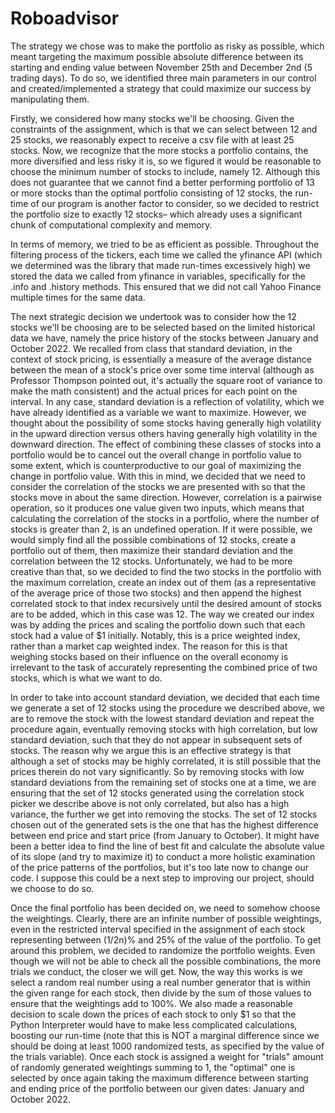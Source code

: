 # Roboadvisor

The strategy we chose was to make the portfolio as risky as possible, which meant targeting the maximum possible absolute difference between its starting and ending value between November 25th and December 2nd (5 trading days). To do so, we identified three main parameters in our control and created/implemented a strategy that could maximize our success by manipulating them.

Firstly, we considered how many stocks we'll be choosing. Given the constraints of the assignment, which is that we can select between 12 and 25 stocks, we reasonably expect to receive a csv file with at least 25 stocks. Now, we recognize that the more stocks a portfolio contains, the more diversified and less risky it is, so we figured it would be reasonable to choose the minimum number of stocks to include, namely 12. Although this does not guarantee that we cannot find a better performing portfolio of 13 or more stocks than the optimal portfolio consisting of 12 stocks, the run-time of our program is another factor to consider, so we decided to restrict the portfolio size to exactly 12 stocks– which already uses a significant chunk of computational complexity and memory.

In terms of memory, we tried to be as efficient as possible. Throughout the filtering process of the tickers, each time we called the yfinance API (which we determined was the library that made run-times excessively high) we stored the data we called from yfinance in variables, specifically for the .info and .history methods. This ensured that we did not call Yahoo Finance multiple times for the same data. 

The next strategic decision we undertook was to consider how the 12 stocks we'll be choosing are to be selected based on the limited historical data we have, namely the price history of the stocks between January and October 2022. We recalled from class that standard deviation, in the context of stock pricing, is essentially a measure of the average distance between the mean of a stock's price over some time interval (although as Professor Thompson pointed out, it's actually the square root of variance to make the math consistent) and the actual prices for each point on the interval. In any case, standard deviation is a reflection of volatility, which we have already identified as a variable we want to maximize. However, we thought about the possibility of some stocks having generally high volatility in the upward direction versus others having generally high volatility in the downward direction. The effect of combining these classes of stocks into a portfolio would be to cancel out the overall change in portfolio value to some extent, which is counterproductive to our goal of maximizing the change in portfolio value. With this in mind, we decided that we need to consider the correlation of the stocks we are presented with so that the stocks move in about the same direction. However, correlation is a pairwise operation, so it produces one value given two inputs, which means that calculating the correlation of the stocks in a portfolio, where the number of stocks is greater than 2, is an undefined operation. If it were possible, we would simply find all the possible combinations of 12 stocks, create a portfolio out of them, then maximize their standard deviation and the correlation between the 12 stocks. Unfortunately, we had to be more creative than that, so we decided to find the two stocks in the portfolio with the maximum correlation, create an index out of them (as a representative of the average price of those two stocks) and then append the highest correlated stock to that index recursively until the desired amount of stocks are to be added, which in this case was 12. The way we created our index was by adding the prices and scaling the portfolio down such that each stock had a value of $1 initially. Notably, this is a price weighted index, rather than a market cap weighted index. The reason for this is that weighing stocks based on their influence on the overall economy is irrelevant to the task of accurately representing the combined price of two stocks, which is what we want to do. 

In order to take into account standard deviation, we decided that each time we generate a set of 12 stocks using the procedure we described above, we are to remove the stock with the lowest standard deviation and repeat the procedure again, eventually removing stocks with high correlation, but low standard deviation, such that they do not appear in subsequent sets of stocks. The reason why we argue this is an effective strategy is that although a set of stocks may be highly correlated, it is still possible that the prices therein do not vary significantly. So by removing stocks with low standard deviations from the remaining set of stocks one at a time, we are ensuring that the set of 12 stocks generated using the correlation stock picker we describe above is not only correlated, but also has a high variance, the further we get into removing the stocks. The set of 12 stocks chosen out of the generated sets is the one that has the highest difference between end price and start price (from January to October). It might have been a better idea to find the line of best fit and calculate the absolute value of its slope (and try to maximize it) to conduct a more holistic examination of the price patterns of the portfolios, but it's too late now to change our code. I suppose this could be a next step to improving our project, should we choose to do so. 

Once the final portfolio has been decided on, we need to somehow choose the weightings. Clearly, there are an infinite number of possible weightings, even in the restricted interval specified in the assignment of each stock representing between (1/2n)% and 25% of the value of the portfolio. To get around this problem, we decided to randomize the portfolio weights. Even though we will not be able to check all the possible combinations, the more trials we conduct, the closer we will get. Now, the way this works is we select a random real number using a real number generator that is within the given range for each stock, then divide by the sum of those values to ensure that the weightings add to 100%. We also made a reasonable decision to scale down the prices of each stock to only $1 so that the Python Interpreter would have to make less complicated calculations, boosting our run-time (note that this is NOT a marginal difference since we should be doing at least 1000 randomized tests, as specified by the value of the trials variable). Once each stock is assigned a weight for "trials" amount of randomly generated weightings summing to 1, the "optimal" one is selected by once again taking the maximum difference between starting and ending price of the portfolio between our given dates: January and October 2022. 
